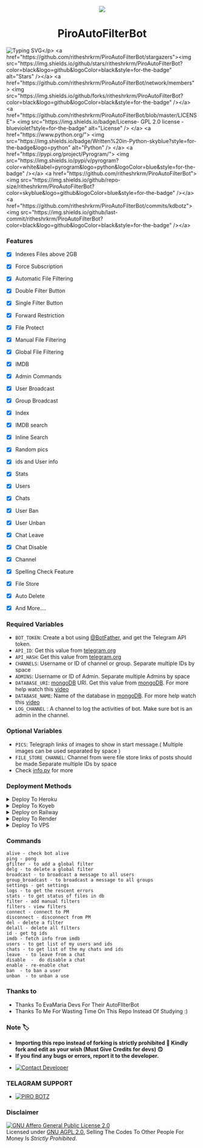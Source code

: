 <p align="center">
  <img src="assets/logo.jpg">
</p>
<h1 align="center">
  <b>PiroAutoFilterBot</b>
</h1>

![Typing SVG](https://readme-typing-svg.herokuapp.com/?lines=PIRO+MOVIE+SEARCH+BOT+!;CREATED+BY+PIRO!;A+ADVANCE+BOT+WITH+COOL+FEATURES!)</p>
<a href="https://github.com/ritheshrkrm/PiroAutoFilterBot/stargazers"><img src="https://img.shields.io/github/stars/ritheshrkrm/PiroAutoFilterBot?color=black&logo=github&logoColor=black&style=for-the-badge" alt="Stars" /></a>
<a href="https://github.com/ritheshrkrm/PiroAutoFilterBot/network/members"> <img src="https://img.shields.io/github/forks/ritheshrkrm/PiroAutoFilterBot?color=black&logo=github&logoColor=black&style=for-the-badge" /></a>
<a href="https://github.com/ritheshrkrm/PiroAutoFilterBot/blob/master/LICENSE"> <img src="https://img.shields.io/badge/License- GPL 2.0 license -blueviolet?style=for-the-badge" alt="License" /> </a>
<a href="https://www.python.org/"> <img src="https://img.shields.io/badge/Written%20in-Python-skyblue?style=for-the-badge&logo=python" alt="Python" /> </a>
<a href="https://pypi.org/project/Pyrogram/"> <img src="https://img.shields.io/pypi/v/pyrogram?color=white&label=pyrogram&logo=python&logoColor=blue&style=for-the-badge" /></a>
<a href="https://github.com/ritheshrkrm/PiroAutoFilterBot"> <img src="https://img.shields.io/github/repo-size/ritheshrkrm/PiroAutoFilterBot?color=skyblue&logo=github&logoColor=blue&style=for-the-badge" /></a>
<a href="https://github.com/ritheshrkrm/PiroAutoFilterBot/commits/kdbotz"> <img src="https://img.shields.io/github/last-commit/ritheshrkrm/PiroAutoFilterBot?color=black&logo=github&logoColor=black&style=for-the-badge" /></a>

### Features

- [x] Indexes Files above 2GB
- [x] Force Subscription
- [x] Automatic File Filtering
- [x] Double Filter Button
- [x] Single Filter Button
- [x] Forward Restriction
- [x] File Protect
- [x] Manual File Filtering
- [x] Global File Filtering
- [x] IMDB
- [x] Admin Commands
- [x] User Broadcast
- [x] Group Broadcast
- [x] Index
- [x] IMDB search
- [x] Inline Search
- [x] Random pics
- [x] ids and User info 
- [x] Stats
- [x] Users
- [x] Chats
- [x] User Ban
- [x] User Unban
- [x] Chat Leave
- [x] Chat Disable
- [x] Channel
- [x] Spelling Check Feature
- [x] File Store
- [x] Auto Delete
- [x] And More....


### Required Variables
* `BOT_TOKEN`: Create a bot using [@BotFather](https://telegram.dog/BotFather), and get the Telegram API token.
* `API_ID`: Get this value from [telegram.org](https://my.telegram.org/apps)
* `API_HASH`: Get this value from [telegram.org](https://my.telegram.org/apps)
* `CHANNELS`: Username or ID of channel or group. Separate multiple IDs by space
* `ADMINS`: Username or ID of Admin. Separate multiple Admins by space
* `DATABASE_URI`: [mongoDB](https://www.mongodb.com) URI. Get this value from [mongoDB](https://www.mongodb.com). For more help watch this [video](https://youtu.be/1G1XwEOnxxo)
* `DATABASE_NAME`: Name of the database in [mongoDB](https://www.mongodb.com). For more help watch this [video](https://youtu.be/1G1XwEOnxxo)
* `LOG_CHANNEL` : A channel to log the activities of bot. Make sure bot is an admin in the channel.
### Optional Variables
* `PICS`: Telegraph links of images to show in start message.( Multiple images can be used separated by space )
* `FILE_STORE_CHANNEL`: Channel from were file store links of posts should be made.Separate multiple IDs by space
* Check [info.py](https://github.com/ritheshrkrm/PiroAutoFilterBot/blob/master/info.py) for more

### Deployment Methods
<details><summary>Deploy To Heroku</summary>
<p>
<br>
<a href="https://heroku.com/deploy?template=https://github.com/ASWIN941/Light_yagam_ii">
  <img src="https://www.herokucdn.com/deploy/button.svg" alt="Deploy To Heroku">
</a>
</p>
</details>

<details><summary>Deploy To Koyeb</summary>
<b>The fastest way to deploy the application is to click the Deploy to Koyeb button below.</b>

[![Deploy to Koyeb](https://www.koyeb.com/static/images/deploy/button.svg)](https://app.koyeb.com/deploy?type=git&repository=https://github.com/ritheshrkrm/PiroAutoFilterBot&branch=main&name=pirobot)
</details>

<details><summary>Deploy on Railway</summary>
<a href="https://railway.app/new/template/y0ryFO">
<img src="https://railway.app/button.svg" alt="Deploy on Railway">
</a>
</details>

<details><summary>Deploy To Render</summary>
<br>
<a href="https://render.com/deploy?repo=https://github/ritheshrkrm/PiroAutoFilterBot/tree/master">
<img src="https://render.com/images/deploy-to-render-button.svg" alt="Deploy to Render">
</a>
</details>

<details><summary>Deploy To VPS</summary>
<p>
<pre>
Use VPS Branch
git clone https://github.com/ritheshrkrm/PiroAutoFilterBot
# Install Packages
pip3 install -U -r requirements.txt
Edit info.py with variables as given below then run bot
python3 bot.py
</pre>
</p>
</details>


### Commands
```
alive - check bot alive  
ping - pong  
gfilter - to add a global filter 
delg - to delete a global filter 
broadcast - to broadcast a message to all users 
group_broadcast - to broadcast a message to all groups 
settings - get settings   
logs - to get the rescent errors  
stats - to get status of files in db 
filter - add manual filters 
filters - view filters  
connect - connect to PM 
disconnect - disconnect from PM  
del - delete a filter  
delall - delete all filters    
id - get tg ids 
imdb - fetch info from imdb  
users - to get list of my users and ids 
chats - to get list of the my chats and ids   
leave  - to leave from a chat 
disable  -  do disable a chat 
enable - re-enable chat 
ban  - to ban a user  
unban  - to unban a use
```



### Thanks to 
 - Thanks To EvaMaria Devs For Their AutoFIlterBot
 - Thanks To Me For Wasting Time On This Repo Instead Of Studying :)

 ### Note 🏷️
 - <b>Importing this repo instead of forking is strictly prohibited 🚫 Kindly fork and edit as your wish (Must Give Credits for devs) 🙃</b>
 - <b>If you find any bugs or errors, report it to the developer.</b>
* [![Contact Developer](https://img.shields.io/static/v1?label=Contact+Developer&message=On+Telegram&color=critical)](https://telegram.me/raixchat)

### TELAGRAM SUPPORT 

* [![PIRO BOTZ](https://img.shields.io/static/v1?label=PIRO&message=BOTZ&color=critical)](https://telegram.me/piroxbots)



### Disclaimer
[![GNU Affero General Public License 2.0](https://www.gnu.org/graphics/agplv3-155x51.png)](https://www.gnu.org/licenses/agpl-3.0.en.html#header)    
Licensed under [GNU AGPL 2.0.](https://github.com/ritheshrkrm/PiroAutoFilterBot/blob/master/LICENSE)
Selling The Codes To Other People For Money Is *Strictly Prohibited*.
